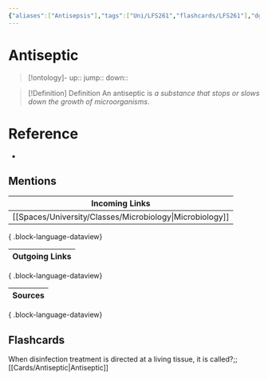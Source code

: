 ```yaml
---
{"aliases":["Antisepsis"],"tags":["Uni/LFS261","flashcards/LFS261"],"dg-publish":true,"permalink":"/cards/antiseptic/","dgPassFrontmatter":true}
---
```


# Antiseptic

> [!ontology]-
> up:: 
> jump:: 
> down:: 

> [!Definition] Definition
> An antiseptic is _a substance that stops or slows down the growth of microorganisms_.

# Reference
- 

## Mentions
| Incoming Links                                              |
| ----------------------------------------------------------- |
| [[Spaces/University/Classes/Microbiology\|Microbiology]] |

{ .block-language-dataview}

| Outgoing Links |
| -------------- |

{ .block-language-dataview}

| Sources |
| ------- |

{ .block-language-dataview}

## Flashcards 

When disinfection treatment is directed at a living tissue, it is called?;;[[Cards/Antiseptic\|Antiseptic]]
<!--SR:!2024-04-17,1,230-->